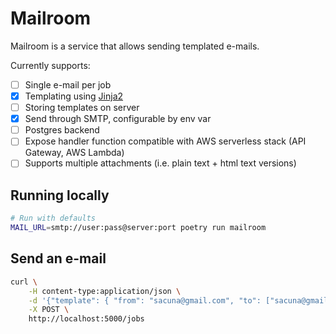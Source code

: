 Mailroom
========

Mailroom is a service that allows sending templated e-mails.

Currently supports:
- [ ] Single e-mail per job
- [x] Templating using [Jinja2](https://jinja2docs.readthedocs.io/en/stable/)
- [ ] Storing templates on server
- [x] Send through SMTP, configurable by env var
- [ ] Postgres backend
- [ ] Expose handler function compatible with AWS serverless stack (API Gateway, AWS Lambda)
- [ ] Supports multiple attachments (i.e. plain text + html text versions)

## Running locally

```sh
# Run with defaults
MAIL_URL=smtp://user:pass@server:port poetry run mailroom
```

## Send an e-mail

```sh
curl \
    -H content-type:application/json \
    -d '{"template": { "from": "sacuna@gmail.com", "to": ["sacuna@gmail.com"], "subject" : "Hello {{first_name}}", "body": "Greetings {{first_name}} {{last_name}}"}, "data": [{"first_name": "Seba", "last_name": "acuna"}]}' \
    -X POST \
    http://localhost:5000/jobs
```
